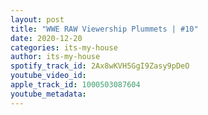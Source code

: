 ```yaml
---
layout: post
title: "WWE RAW Viewership Plummets | #10"
date: 2020-12-20
categories: its-my-house
author: its-my-house
spotify_track_id: 2Ax8wKVH5GgI9Zasy9pDeO
youtube_video_id: 
apple_track_id: 1000503087604
youtube_metadata: 
---
```

